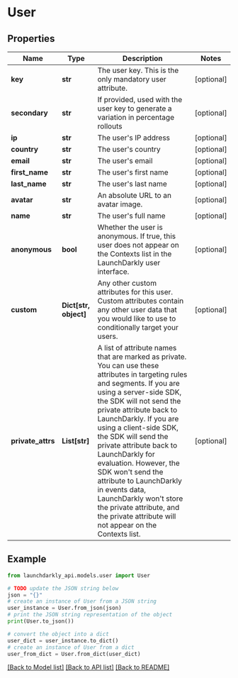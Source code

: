# User


## Properties

Name | Type | Description | Notes
------------ | ------------- | ------------- | -------------
**key** | **str** | The user key. This is the only mandatory user attribute. | [optional] 
**secondary** | **str** | If provided, used with the user key to generate a variation in percentage rollouts | [optional] 
**ip** | **str** | The user&#39;s IP address | [optional] 
**country** | **str** | The user&#39;s country | [optional] 
**email** | **str** | The user&#39;s email | [optional] 
**first_name** | **str** | The user&#39;s first name | [optional] 
**last_name** | **str** | The user&#39;s last name | [optional] 
**avatar** | **str** | An absolute URL to an avatar image. | [optional] 
**name** | **str** | The user&#39;s full name | [optional] 
**anonymous** | **bool** | Whether the user is anonymous. If true, this user does not appear on the Contexts list in the LaunchDarkly user interface. | [optional] 
**custom** | **Dict[str, object]** | Any other custom attributes for this user. Custom attributes contain any other user data that you would like to use to conditionally target your users. | [optional] 
**private_attrs** | **List[str]** | A list of attribute names that are marked as private. You can use these attributes in targeting rules and segments. If you are using a server-side SDK, the SDK will not send the private attribute back to LaunchDarkly. If you are using a client-side SDK, the SDK will send the private attribute back to LaunchDarkly for evaluation. However, the SDK won&#39;t send the attribute to LaunchDarkly in events data, LaunchDarkly won&#39;t store the private attribute, and the private attribute will not appear on the Contexts list. | [optional] 

## Example

```python
from launchdarkly_api.models.user import User

# TODO update the JSON string below
json = "{}"
# create an instance of User from a JSON string
user_instance = User.from_json(json)
# print the JSON string representation of the object
print(User.to_json())

# convert the object into a dict
user_dict = user_instance.to_dict()
# create an instance of User from a dict
user_from_dict = User.from_dict(user_dict)
```
[[Back to Model list]](../README.md#documentation-for-models) [[Back to API list]](../README.md#documentation-for-api-endpoints) [[Back to README]](../README.md)


